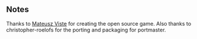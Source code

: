 ## Notes

Thanks to [Mateusz Viste](http://simplesok.osdn.io/) for creating the open source game.  Also thanks to christopher-roelofs for the porting and packaging for portmaster.

